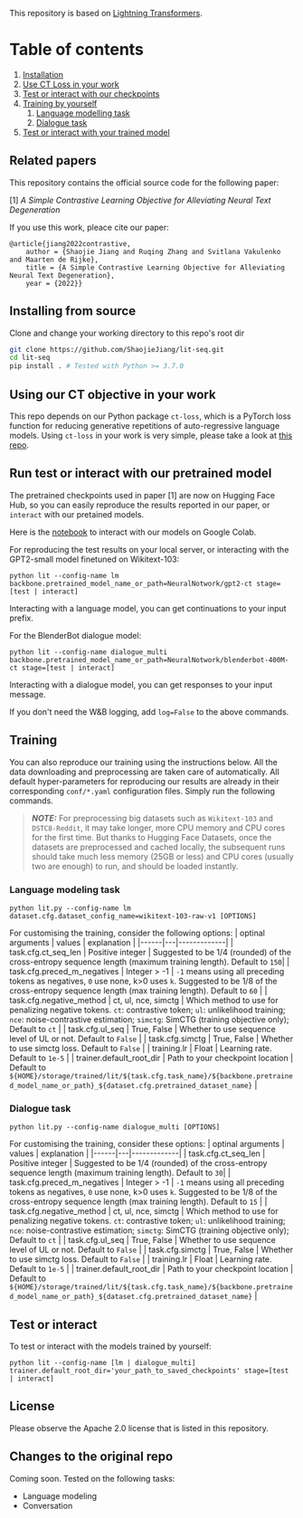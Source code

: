 <!-- This repo is for our paper _Training a Turn-level User Engagingness Predictor for Dialogues with Weak Supervision_ -->

This repository is based on [Lightning Transformers](https://github.com/PyTorchLightning/lightning-transformers).

# Table of contents
1. [Installation](#installing-from-source)
1. [Use CT Loss in your work](#using-our-ct-objective-in-your-work)
1. [Test or interact with our checkpoints](#run-test-or-interact-with-our-pretrained-model)
1. [Training by yourself](#training)
    1. [Language modelling task](#language-modeling-task)
    1. [Dialogue task](#dialogue-task)
1. [Test or interact with your trained model](#test-or-interact)

## Related papers

This repository contains the official source code for the following paper:

[1] _A Simple Contrastive Learning Objective for Alleviating Neural Text Degeneration_
<!-- WESEE -->
If you use this work, pleace cite our paper:
```
@article{jiang2022contrastive,
	author = {Shaojie Jiang and Ruqing Zhang and Svitlana Vakulenko and Maarten de Rijke},
	title = {A Simple Contrastive Learning Objective for Alleviating Neural Text Degeneration},
	year = {2022}}
```


## Installing from source

Clone and change your working directory to this repo's root dir
```bash
git clone https://github.com/ShaojieJiang/lit-seq.git
cd lit-seq
pip install . # Tested with Python >= 3.7.0
```

## Using our CT objective in your work

This repo depends on our Python package `ct-loss`, which is a PyTorch loss function for reducing generative repetitions
of auto-regressive language models.
Using `ct-loss` in your work is very simple, please take a look at [this repo](https://github.com/ShaojieJiang/CT-Loss).

## Run test or interact with our pretrained model

The pretrained checkpoints used in paper [1] are now on Hugging Face Hub, so you can easily reproduce the results reported in our paper, or `interact` with our pretained models.

Here is the [notebook](https://colab.research.google.com/drive/1cbWX7gQfuICS4b1McqOkF2I63kYn5XWL?usp=sharing) to interact with our models on Google Colab.

For reproducing the test results on your local server, or interacting with the GPT2-small model finetuned on Wikitext-103:

`python lit --config-name lm backbone.pretrained_model_name_or_path=NeuralNotwork/gpt2-ct stage=[test | interact]`

Interacting with a language model, you can get continuations to your input prefix.

For the BlenderBot dialogue model:

`python lit --config-name dialogue_multi backbone.pretrained_model_name_or_path=NeuralNotwork/blenderbot-400M-ct stage=[test | interact]`

Interacting with a dialogue model, you can get responses to your input message.

If you don't need the W&B logging, add `log=False` to the above commands.

## Training

You can also reproduce our training using the instructions below.
All the data downloading and preprocessing are taken care of automatically.
All default hyper-parameters for reproducing our results are already in their corresponding `conf/*.yaml`
configuration files.
Simply run the following commands.

> **_NOTE:_**  For preprocessing big datasets such as `Wikitext-103` and `DSTC8-Reddit`, it may take longer, more CPU memory and CPU cores for the first time. But thanks to Hugging Face Datasets, once the datasets are preprocessed and cached locally, the subsequent runs should take much less memory (25GB or less) and CPU cores (usually two are enough) to run, and should be loaded instantly.

### Language modeling task

`python lit.py --config-name lm dataset.cfg.dataset_config_name=wikitext-103-raw-v1 [OPTIONS]`

For customising the training, consider the following options:
| optinal arguments | values | explanation |
|------|---|-------------|
| task.cfg.ct_seq_len | Positive integer | Suggested to be 1/4 (rounded) of the cross-entropy sequence length (maximum training length). Default to `150`|
| task.cfg.preced_m_negatives | Integer > -1 | `-1` means using all preceding tokens as negatives, `0` use none, k>0 uses `k`. Suggested to be 1/8 of the cross-entropy sequence length (max training length). Default to `60` |
| task.cfg.negative_method | ct, ul, nce, simctg | Which method to use for penalizing negative tokens. `ct`: contrastive token; `ul`: unlikelihood training; `nce`: noise-contrastive estimation; `simctg`: SimCTG (training objective only); Default to `ct` |
| task.cfg.ul_seq | True, False | Whether to use sequence level of UL or not. Default to `False` |
| task.cfg.simctg | True, False | Whether to use simctg loss. Default to `False` |
| training.lr | Float | Learning rate. Default to `1e-5` |
| trainer.default_root_dir | Path to your checkpoint location | Default to `${HOME}/storage/trained/lit/${task.cfg.task_name}/${backbone.pretrained_model_name_or_path}_${dataset.cfg.pretrained_dataset_name}` |

### Dialogue task

`python lit.py --config-name dialogue_multi [OPTIONS]`

For customising the training, consider these options:
| optinal arguments | values | explanation |
|------|---|-------------|
| task.cfg.ct_seq_len | Positive integer | Suggested to be 1/4 (rounded) of the cross-entropy sequence length (maximum training length). Default to `30`|
| task.cfg.preced_m_negatives | Integer > -1 | `-1` means using all preceding tokens as negatives, `0` use none, k>0 uses `k`. Suggested to be 1/8 of the cross-entropy sequence length (max training length). Default to `15` |
| task.cfg.negative_method | ct, ul, nce, simctg | Which method to use for penalizing negative tokens. `ct`: contrastive token; `ul`: unlikelihood training; `nce`: noise-contrastive estimation; `simctg`: SimCTG (training objective only); Default to `ct` |
| task.cfg.ul_seq | True, False | Whether to use sequence level of UL or not. Default to `False` |
| task.cfg.simctg | True, False | Whether to use simctg loss. Default to `False` |
| training.lr | Float | Learning rate. Default to `1e-5` |
| trainer.default_root_dir | Path to your checkpoint location | Default to `${HOME}/storage/trained/lit/${task.cfg.task_name}/${backbone.pretrained_model_name_or_path}_${dataset.cfg.pretrained_dataset_name}` |

<!-- ### Text regression task (engagingness evaluator)

`python lit.py --config-name rdep_hier_multi` -->

## Test or interact

To test or interact with the models trained by yourself:

`python lit --config-name [lm | dialogue_multi] trainer.default_root_dir='your_path_to_saved_checkpoints' stage=[test | interact]`

<!-- ```
export DATASET=fed # or daily_dialog_engaging

python lit.py --config-name rdep_hier dataset.cfg.history_size=3 trainer.default_root_dir='your_path_to_save_checkpoints' stage=test log=False dataset=nlp/text_regression/${DATASET}
``` -->

## License

Please observe the Apache 2.0 license that is listed in this repository.

## Changes to the original repo
Coming soon.
Tested on the following tasks:
* Language modeling
* Conversation
<!-- * Text regression -->
